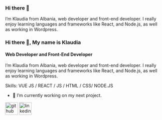 ### Hi there 👋

I’m Klaudia from Albania, web developer and front-end developer. I really enjoy learning languages and frameworks like React, and Node.js,  as well as working in Wordpress.

### Hi there 👋, My name is Klaudia
#### Web Developer and Front-End Developer
I’m Klaudia from Albania, web developer and front-end developer. I really enjoy learning languages and frameworks like React, and Node.js, as well as working in Wordpress.

Skills: VUE JS / REACT / JS / HTML / CSS/ NODE.JS

- 🔭 I’m currently working on my next project. 


[<img src='https://cdn.jsdelivr.net/npm/simple-icons@3.0.1/icons/github.svg' alt='github' height='40'>](https://github.com/KlaudiaBelba)  [<img src='https://cdn.jsdelivr.net/npm/simple-icons@3.0.1/icons/linkedin.svg' alt='linkedin' height='40'>](https://www.linkedin.com/in/klaudia-belba/)  

